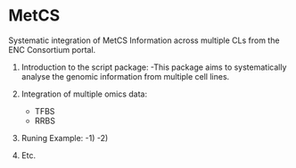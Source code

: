 MetCS
=====

Systematic integration of MetCS Information across multiple CLs from the ENC Consortium portal.

1. Introduction to the script package:
	-This package aims to systematically analyse the genomic information from multiple cell lines.

2. Integration of multiple omics data:
	- TFBS
	- RRBS
3. Runing Example:
	-1)
	-2)	
4. Etc.
